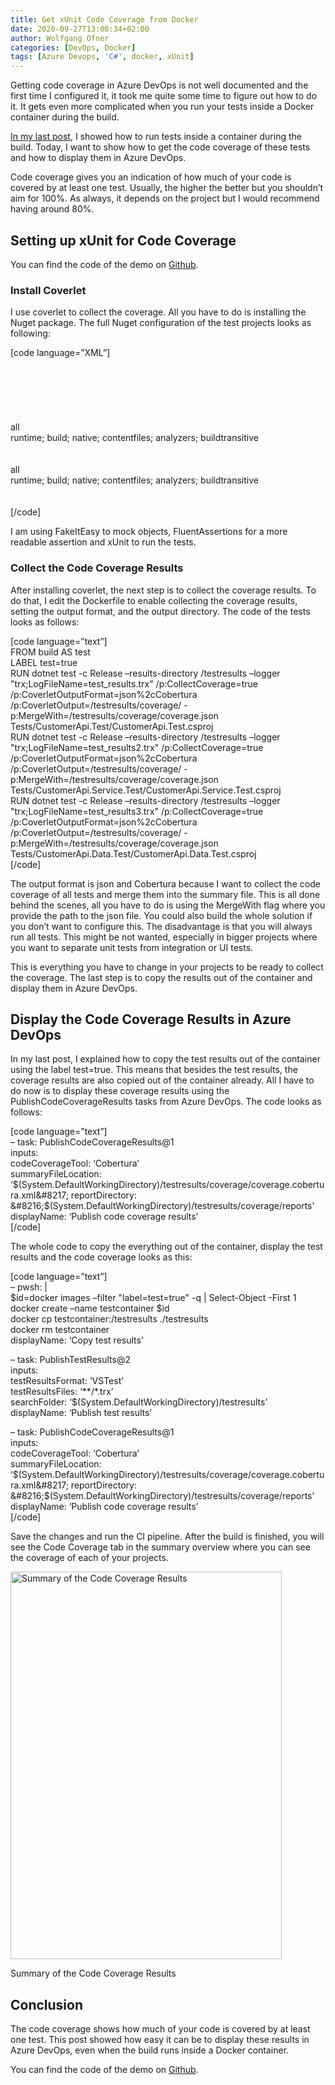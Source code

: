 ```yaml
---
title: Get xUnit Code Coverage from Docker
date: 2020-09-27T13:00:34+02:00
author: Wolfgang Ofner
categories: [DevOps, Docker]
tags: [Azure Devops, 'C#', docker, xUnit]
---
```

Getting code coverage in Azure DevOps is not well documented and the first time I configured it, it took me quite some time to figure out how to do it. It gets even more complicated when you run your tests inside a Docker container during the build.

<a href="https://www.programmingwithwolfgang.com/run-tests-inside-docker-during-ci/" target="_blank" rel="noopener noreferrer">In my last post</a>, I showed how to run tests inside a container during the build. Today, I want to show how to get the code coverage of these tests and how to display them in Azure DevOps.

Code coverage gives you an indication of how much of your code is covered by at least one test. Usually, the higher the better but you shouldn&#8217;t aim for 100%. As always, it depends on the project but I would recommend having around 80%.

## Setting up xUnit for Code Coverage

You can find the code of the demo on <a href="https://github.com/WolfgangOfner/.NetCoreMicroserviceCiCdAks/tree/CodeCoverage" target="_blank" rel="noopener noreferrer">Github</a>.

### Install Coverlet

I use coverlet to collect the coverage. All you have to do is installing the Nuget package. The full Nuget configuration of the test projects looks as following:

[code language=&#8221;XML&#8221;]  
<ItemGroup>  
<PackageReference Include="FakeItEasy" Version="6.2.1" />  
<PackageReference Include="FluentAssertions" Version="5.10.3" />  
<PackageReference Include="Microsoft.NET.Test.Sdk" Version="16.6.1" />  
<PackageReference Include="xunit" Version="2.4.1" />  
<PackageReference Include="xunit.runner.visualstudio" Version="2.4.2">  
<PrivateAssets>all</PrivateAssets>  
<IncludeAssets>runtime; build; native; contentfiles; analyzers; buildtransitive</IncludeAssets>  
</PackageReference>  
<PackageReference Include="coverlet.msbuild" Version="2.9.0">  
<PrivateAssets>all</PrivateAssets>  
<IncludeAssets>runtime; build; native; contentfiles; analyzers; buildtransitive</IncludeAssets>  
</PackageReference>  
</ItemGroup>  
[/code]

I am using FakeItEasy to mock objects, FluentAssertions for a more readable assertion and xUnit to run the tests.

### Collect the Code Coverage Results

After installing coverlet, the next step is to collect the coverage results. To do that, I edit the Dockerfile to enable collecting the coverage results, setting the output format, and the output directory. The code of the tests looks as follows:

[code language=&#8221;text&#8221;]  
FROM build AS test  
LABEL test=true  
RUN dotnet test -c Release &#8211;results-directory /testresults &#8211;logger "trx;LogFileName=test_results.trx" /p:CollectCoverage=true /p:CoverletOutputFormat=json%2cCobertura /p:CoverletOutput=/testresults/coverage/ -p:MergeWith=/testresults/coverage/coverage.json Tests/CustomerApi.Test/CustomerApi.Test.csproj  
RUN dotnet test -c Release &#8211;results-directory /testresults &#8211;logger "trx;LogFileName=test_results2.trx" /p:CollectCoverage=true /p:CoverletOutputFormat=json%2cCobertura /p:CoverletOutput=/testresults/coverage/ -p:MergeWith=/testresults/coverage/coverage.json Tests/CustomerApi.Service.Test/CustomerApi.Service.Test.csproj  
RUN dotnet test -c Release &#8211;results-directory /testresults &#8211;logger "trx;LogFileName=test_results3.trx" /p:CollectCoverage=true /p:CoverletOutputFormat=json%2cCobertura /p:CoverletOutput=/testresults/coverage/ -p:MergeWith=/testresults/coverage/coverage.json Tests/CustomerApi.Data.Test/CustomerApi.Data.Test.csproj  
[/code]

The output format is json and Cobertura because I want to collect the code coverage of all tests and merge them into the summary file. This is all done behind the scenes, all you have to do is using the MergeWith flag where you provide the path to the json file. You could also build the whole solution if you don&#8217;t want to configure this. The disadvantage is that you will always run all tests. This might be not wanted, especially in bigger projects where you want to separate unit tests from integration or UI tests.

This is everything you have to change in your projects to be ready to collect the coverage. The last step is to copy the results out of the container and display them in Azure DevOps.

## Display the Code Coverage Results in Azure DevOps

In my last post, I explained how to copy the test results out of the container using the label test=true. This means that besides the test results, the coverage results are also copied out of the container already. All I have to do now is to display these coverage results using the PublishCodeCoverageResults tasks from Azure DevOps. The code looks as follows:

[code language=&#8221;text&#8221;]  
&#8211; task: PublishCodeCoverageResults@1  
inputs:  
codeCoverageTool: &#8216;Cobertura&#8217;  
summaryFileLocation: &#8216;$(System.DefaultWorkingDirectory)/testresults/coverage/coverage.cobertura.xml&#8217;  
reportDirectory: &#8216;$(System.DefaultWorkingDirectory)/testresults/coverage/reports&#8217;  
displayName: &#8216;Publish code coverage results&#8217;  
[/code]

The whole code to copy the everything out of the container, display the test results and the code coverage looks as this:

[code language=&#8221;text&#8221;]  
&#8211; pwsh: |  
$id=docker images &#8211;filter "label=test=true" -q | Select-Object -First 1  
docker create &#8211;name testcontainer $id  
docker cp testcontainer:/testresults ./testresults  
docker rm testcontainer  
displayName: &#8216;Copy test results&#8217;

&#8211; task: PublishTestResults@2  
inputs:  
testResultsFormat: &#8216;VSTest&#8217;  
testResultsFiles: &#8216;*\*/\*.trx&#8217;  
searchFolder: &#8216;$(System.DefaultWorkingDirectory)/testresults&#8217;  
displayName: &#8216;Publish test results&#8217;

&#8211; task: PublishCodeCoverageResults@1  
inputs:  
codeCoverageTool: &#8216;Cobertura&#8217;  
summaryFileLocation: &#8216;$(System.DefaultWorkingDirectory)/testresults/coverage/coverage.cobertura.xml&#8217;  
reportDirectory: &#8216;$(System.DefaultWorkingDirectory)/testresults/coverage/reports&#8217;  
displayName: &#8216;Publish code coverage results&#8217;  
[/code]

Save the changes and run the CI pipeline. After the build is finished, you will see the Code Coverage tab in the summary overview where you can see the coverage of each of your projects.

<div id="attachment_2396" style="width: 444px" class="wp-caption aligncenter">
  <a href="https://www.programmingwithwolfgang.com/wp-content/uploads/2020/09/Summary-of-the-Code-Coverage-Results.jpg"><img aria-describedby="caption-attachment-2396" loading="lazy" class="size-full wp-image-2396" src="https://www.programmingwithwolfgang.com/wp-content/uploads/2020/09/Summary-of-the-Code-Coverage-Results.jpg" alt="Summary of the Code Coverage Results" width="434" height="620" /></a>
  
  <p id="caption-attachment-2396" class="wp-caption-text">
    Summary of the Code Coverage Results
  </p>
</div>

## Conclusion

The code coverage shows how much of your code is covered by at least one test. This post showed how easy it can be to display these results in Azure DevOps, even when the build runs inside a Docker container.

You can find the code of the demo on <a href="https://github.com/WolfgangOfner/.NetCoreMicroserviceCiCdAks/tree/CodeCoverage" target="_blank" rel="noopener noreferrer">Github</a>.